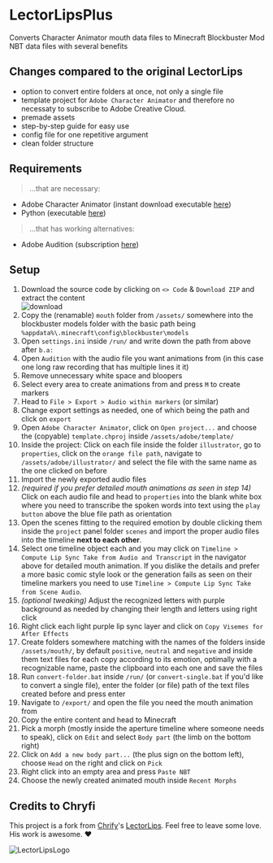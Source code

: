 # LectorLipsPlus
Converts Character Animator mouth data files to Minecraft Blockbuster Mod NBT data files with several benefits

## Changes compared to the original LectorLips
- option to convert entire folders at once, not only a single file
- template project for `Adobe Character Animator` and therefore no necessaty to subscribe to Adobe Creative Cloud.
- premade assets
- step-by-step guide for easy use
- config file for one repetitive argument
- clean folder structure

## Requirements
> ...that are necessary:
- Adobe Character Animator (instant download executable [here](https://creativecloud.adobe.com/apps/download/character-animator))
- Python (executable [here](https://www.python.org/downloads/))
> ...that has working alternatives:
- Adobe Audition (subscription [here](https://www.adobe.com/de/creativecloud/plans.html))

## Setup

1. Download the source code by clicking on `<> Code` & `Download ZIP` and extract the content\
![download](https://github.com/ItsLeMax/File-Mass-Renaming/assets/80857459/847b4ed1-b820-4479-8a0b-a48bcfe55108)
2. Copy the (renamable) `mouth` folder from `/assets/` somewhere into the blockbuster models folder with the basic path being `%appdata%\.minecraft\config\blockbuster\models`
3. Open `settings.ini` inside `/run/` and write down the path from above after `b.a:`
4. Open `Audition` with the audio file you want animations from (in this case one long raw recording that has multiple lines it it)
5. Remove unnecessary white space and bloopers
6. Select every area to create animations from and press `M` to create markers
7. Head to `File > Export > Audio within markers` (or similar)
8. Change export settings as needed, one of which being the path and click on `export`
9. Open `Adobe Character Animator`, click on `Open project...` and choose the (copyable) `template.chproj` inside `/assets/adobe/template/`
10. Inside the project: Click on each file inside the folder `illustrator`, go to `properties`, click on the `orange file path`, navigate to `/assets/adobe/illustrator/` and select the file with the same name as the one clicked on before
11. Import the newly exported audio files
12. *(required if you prefer detailed mouth animations as seen in step 14)* Click on each audio file and head to `properties` into the blank white box where you need to transcribe the spoken words into text using the `play button` above the blue file path as orientation
13. Open the scenes fitting to the required emotion by double clicking them inside the `project` panel folder `scenes` and import the proper audio files into the timeline **next to each other**.
14. Select one timeline object each and you may click on `Timeline > Compute Lip Sync Take from Audio and Transcript` in the navigator above for detailed mouth animation. If you dislike the details and prefer a more basic comic style look or the generation fails as seen on their timeline markers you need to use `Timeline > Compute Lip Sync Take from Scene Audio`.
15. *(optional tweaking)* Adjust the recognized letters with purple background as needed by changing their length and letters using right click
16. Right click each light purple lip sync layer and click on `Copy Visemes for After Effects`
17. Create folders somewhere matching with the names of the folders inside `/assets/mouth/`, by default `positive`, `neutral` and `negative` and inside them text files for each copy according to its emotion, optimally with a recognizable name, paste the clipboard into each one and save the files
18. Run `convert-folder.bat` inside `/run/` (or `convert-single.bat` if you'd like to convert a single file), enter the folder (or file) path of the text files created before and press enter
19. Navigate to `/export/` and open the file you need the mouth animation from
20. Copy the entire content and head to Minecraft
21. Pick a morph (mostly inside the aperture timeline where someone needs to speak), click on `Edit` and select `Body part` (the limb on the bottom right)
22. Click on `Add a new body part...` (the plus sign on the bottom left), choose `Head` on the right and click on `Pick`
23. Right click into an empty area and press `Paste NBT`
24. Choose the newly created animated mouth inside `Recent Morphs`

## Credits to Chryfi
This project is a fork from [Chrify](https://github.com/Chrify/)'s [LectorLips](https://github.com/Chryfi/LectorLips). Feel free to leave some love. His work is awesome. ❤️

![LectorLipsLogo](https://github.com/user-attachments/assets/bba99c8f-8ad1-491c-a918-d70b8306cef6)
